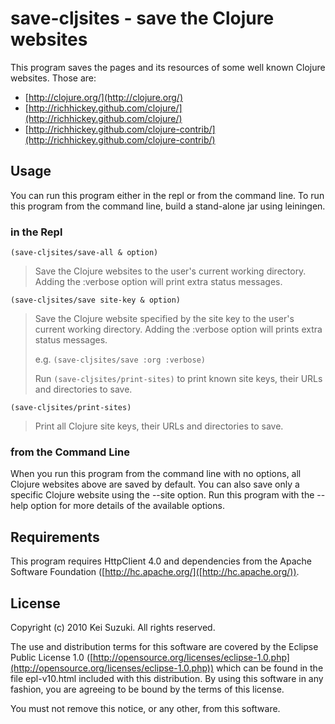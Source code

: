 # save-cljsites - save the Clojure websites

This program saves the pages and its resources of some well known Clojure
websites. Those are:

* [http://clojure.org/](http://clojure.org/)
* [http://richhickey.github.com/clojure/](http://richhickey.github.com/clojure/)
* [http://richhickey.github.com/clojure-contrib/](http://richhickey.github.com/clojure-contrib/)

## Usage

You can run this program either in the repl or from the command line. To run
this program from the command line, build a stand-alone jar using leiningen.

### in the Repl

`(save-cljsites/save-all & option)`
> Save the Clojure websites to the user's current working directory. Adding the
> :verbose option will print extra status messages.

`(save-cljsites/save site-key & option)`
> Save the Clojure website specified by the site key to the user's current
> working directory. Adding the :verbose option will prints extra status
> messages.
>
> e.g. `(save-cljsites/save :org :verbose)`
>
> Run `(save-cljsites/print-sites)` to print known site keys, their URLs and
> directories to save.

`(save-cljsites/print-sites)`
> Print all Clojure site keys, their URLs and directories to save.

### from the Command Line

When you run this program from the command line with no options, all
Clojure websites above are saved by default. You can also save only a
specific Clojure website using the --site option. Run this program with the
--help option for more details of the available options.

## Requirements

This program requires HttpClient 4.0 and dependencies from the Apache Software
Foundation ([http://hc.apache.org/]([http://hc.apache.org/)).

## License

Copyright (c) 2010 Kei Suzuki. All rights reserved.

The use and distribution terms for this software are covered by the Eclipse
Public License 1.0 ([http://opensource.org/licenses/eclipse-1.0.php](http://opensource.org/licenses/eclipse-1.0.php)) 
which can be found in the file epl-v10.html included with this distribution.
By using this software in any fashion, you are agreeing to be bound by the
terms of this license.

You must not remove this notice, or any other, from this software.
